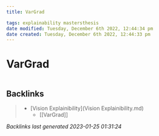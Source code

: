 ```yaml
---
title: VarGrad

tags: explainability mastersthesis 
date modified: Tuesday, December 6th 2022, 12:44:34 pm
date created: Tuesday, December 6th 2022, 12:44:33 pm
---
```


# VarGrad
```toc
```

## Backlinks

> - [Vision Explainibility](Vision Explainibility.md)
>   - [[VarGrad]]

_Backlinks last generated 2023-01-25 01:31:24_

